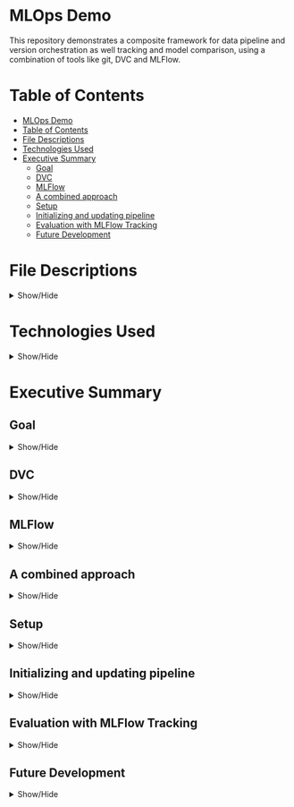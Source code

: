 # MLOps Demo

This repository demonstrates a composite framework for data pipeline and version orchestration as well tracking and model comparison, using a combination of tools like git, DVC and MLFlow.

# Table of Contents

- [MLOps Demo](#mlops-demo)
- [Table of Contents](#table-of-contents)
- [File Descriptions](#file-descriptions)
- [Technologies Used](#technologies-used)
- [Executive Summary](#executive-summary)
  - [Goal](#goal)
  - [DVC](#dvc)
  - [MLFlow](#mlflow)
  - [A combined approach](#a-combined-approach)
  - [Setup](#setup)
  - [Initializing and updating pipeline](#initializing-and-updating-pipeline)
  - [Evaluation with MLFlow Tracking](#evaluation-with-mlflow-tracking)
  - [Future Development](#future-development)

# File Descriptions

<p>
<details>
<summary>Show/Hide</summary></br>

- [.dvc](/.dvc/) : created directory at DVC initialization, containing congifuration, default cache location and other internal files and directories  
- [data](/data/) : contains the **raw/** and **processed/** sub directories for raw data (coming from the first pipeline stage data load) and for processed data (comming from pipeline stages for featurization and for splitting into train and test data) respectively; DVC automatically creates a .gitignore for all data sets
- [docs](/docs/) : contains markdown files, used by MkDocs in the creation of html documentation for the source code
- [images](/images/) : images used in this README
- [models](/models/) : contains **model.joblib** file (output from the training stage); DVC automatically creates a .gotignore file for the model
- [reports](/reports/) : contains the **metrics.json** with the resulting metrics and confusion matrix plot **confusion_matrix.png** on the test set (output from evaluation stage)
- [site](/site/) : MkDocs documentation, found [here](https://pmurati.github.io/MLOps/)
- [src](/src/) : contains the source code
  - [report](src/report/) : folder containing **visualizing.py** for creation of confusion matrix plot 
  - [stages](/src/stages/) : folder containg the different python functions associated with the different stages in the pipeline, namely **data_load.py** for loading the data, **featurize.py** for feature engineering, **data_split.py** for splitting the data into train and test sets, **train.py** for training the model on the train set and **evaluate.py** for evaluating the trained model on the test set  
  - [train](/src/train/) : folder containing the python script **train.py** with explicit model that is loaded into its associated stage; the intention is to add more models in the future and thus increase modularization of this project
  - [utils](/src/utils/) : folder containg helper functions, namely **logs.py** for logging functionalities, **start_pipeline.py** for initialization of a nested MLFlow run and **mlflow_run_decorator.py** that creates the associated MLFLow nested run decorator for each stage of the pipeline  
- [.dvcignore](/.dvcignore) : files and folders excluded from DVC version control
- [dvc.lock](/dvc.lock) : contains the md5 hashes of input and output data from the pipeline; links to the different data versions in the (remote) data storage
- [dvc.yaml](/dvc.yaml) : yaml file for specification of different stages, inputs, outputs and dependencies of pipeline
- [Makefile](/Makefile) : contains make commands for
  -  dependencies installation
  -  coding standards
  -  DVC & MLFlow Pipeline
- [mkdocs.yaml](/mkdocs.yaml) : config file for doc site generator
- [params.yaml](/params.yaml) : config file, used throughout the source code
- [requirements-dev.txt](/requirements-dev.txt) : dependencies for pipeline, including python pacakges for testing, linting and documentation 
- [requirements.txt](/requirements.txt) : dependencies for pipeline

</details>
</p>

# Technologies Used

<p>
<details>
<summary>Show/Hide</summary></br>

The user should be proficient with python programming, especially with the most common data science libraries: pandas, sklearn, matplotlib, to name a few. The user should be familiar with joblib, yaml and json files. In order to understand the functioning of the two tools presented in this demo, namely DVC and MLFlow, it is necessary to have some knowledge about git version control. Finally, being familiar with makefiles will come in handy for using this repo's make commands.

</details>
</p>

# Executive Summary

## Goal

<p>
<details>
<summary>Show/Hide</summary></br>

![MLOps Overview](/images/MLOps_Overview.png "taken from J Garg - Real Time Learning Course on MLOps Fundamentals")

The picture above captures the two essential steps of a mature ML project, operating under MLOps standards. 

>*MLOps is a culture with a set of principles and guidelines, defined in a mmachine learning world to seemlesly integrate and automate the development phase with the production phase*	

Lets make this more clear by briefly going over those two phases.
	
The development phase starts with an orchestrated experiment, in which manual steps are done in a consistent build-on-top moudlar manner. This procedure makes use of some standards and principles that emerged in the field over time. In order to reduce friction between data scientist's notebooks and ML engineer's code, we set up an orchestrated experiment. This stage makes use of notebook templates that define common functionality, e.g. database connection templates, templates for fetching data and so on. The idea is to create model agnostic coce. Here, data scientist try out new models, modelling approaches, do hyperparametertuning etc. The output is a source code, pushed to a code repository while also maintaining versioning of other features (like train and test data). The output source code is then integrated further in a CI/CD pipeline. It inculdes: test code, build, publish and deploy packaged pipeline. Automation is included in the whole process, from building workflows to the CI/CD pipelines themselves.
	
>**Note:** MLOps is pipeline centric (no/minimum manuall intervention needed). We put pipelines in production, rather than deploing new models every time. Thus, we deploy the whole model creation code itself as pipelines in poduction environments.
	
The result of the development phase is an automated pipeline. Togehter with a centralized hub for metadata and a model registry for versioning and maintaining the lienage, the time spend in updating and deploying new models into production can be reduced significantly. The goal of this repository is to focus on the process described up to this task, namely the pipeline for (re-)training a model, as well as versioning of the code and machine learning specific artifacts like the model itself, the data used and resulting metrics (see the part of the graphic in staging/production under automated pipeline and ML metadata store). This is an important step in creating code reproducibility, sharing models and data with collaborators, comparing performance among different parametrizations of models and delivering consistency in the overall ML lifecycle. 
	
For the sake of completenss, it should be mentioned that every model needs to be served, usually done on some sort of endpoint. Now, wth the model in production, monitoring comes into play. Data scientist have to make sure that their models remian accuate all the time. This is done by monitoring the temporal behaviour of accurary metrics, the data distribution, its features, latency, uptime etc. Idealy, the system is set up for continuous training, where automatic retraining of the model is triggered by using fresh data based on some live pipeline. These triggers can be activated on demand, by some threshold or on some fixed time intervalls.        	

The graphic was taken from J Garg - Real Time learning's course on [MLOps Fundamentals](https://www.udemy.com/course/mlops-course/). For more information on the basics of MLOps, its benefits, importance and implementation, I refer to this course for a high-level introduction.

</details>
</p>

## DVC

<p>
<details>
<summary>Show/Hide</summary></br>

In analogy to git, DVC is a data version control, with similar commands and executables to git. In essence, it allows for the (remote) storage of large data files and their versioning, which is not recommended to be dealt with by git. Once a data file is added to DVC, a .dvc metafile is created at the same location as the original, as well as an additional .gitignore file. Instead of the large original, git will deal with the new and fairly small metafile which contains information about the path to the original as well as changes to that file in the form of an md5 hash. Now, to checkout a different version of the data, git will load the respective version of the metafile, which in turn points to the DVC storage.

>**NOTE:** A data file can be anything from raw or processed input data for ML models, the created model file itself, as well as output metrics or plotted files. Although we will use DVC mainly for input model data in this demo, its should be noted that DVC's functionality extends to a broader spectrum of files.

The above procedure is summarized in the following graphic, taken from the course [Iterative Tools for Data Scientists & Analysts](https://learn.iterative.ai/).

![DVC data versioning](/images/DVC_data_versioning.png "taken from iterative.ai - Iterative Tools for Data Scientists & Analysts")

That being said, DVC also allows for the orchestration of data pipelines. Given a configuration file named [dvc.yaml](/dvc.yaml), DVC will build the respective DAG (directed acyclic graph) and execute it, given a set of dependencies (**what** is the input data and **which** python scripts should be executed?), cmd commands (**how** should the python script be executed?), parameters (a reference to variables from a [params.yaml](/params.yaml) config file) and outputs (**what** is the generated output?) that need to be defined for each stage of the pipeline.

Setting up a pipeline this way not only automates the whole data science process from data extraction to model evaluation, DVC will also track versions of all input and output files automatically and stores them in a [dvc.lock](/dvc.lock) file which is created and/or updated at runtime. This .lock file is similar to the structure of the .yaml file: it is logically structured in accordance to the stages in the pipeline with the added information from the single metafiles described above (i.e. path information and a md5 hash recording the changes per data file). Tu build and run the pipeline, use the CLI command

```bash
dvc repro
```
>**NOTE:** When executed multiple times, DVC will run only those stages in which it detects changes, in order to increase performance. Add a force flag to the command to execute all stages nonetheless.

In this project, the following pipeline is implemented, based on the one from the course [Iterative Tools for Data Scientists & Analysts](https://learn.iterative.ai/).

![DVC data pipeline](/images/DVC_data_pipeline.png "taken from iterative.ai - Iterative Tools for Data Scientists & Analysts")

Each pipeline module corresponds to a python script, properly set up to receive input from `params.yaml` at runtime. Data is loaded and passed to the first stage (in our demo, it is actually generated from the sklearn iris data set) and throughout the pipeline, additional processed data is generated. In the end, a model, metrics, visualizations etc. are created and returned. 

</details>
</p>

## MLFlow

<p>
<details>
<summary>Show/Hide</summary></br>

MLFlow is a similar tool to DVC in that it also keeps track of ML model results. It allows the exact replication of model training and thus, functions as a tool for collaboartion and model sharing across multiple members of a data science team. However, it is best suited for comparing different models based on user defined criteria such as: data used, model (hyper)parameters and result metrics. Moreover, MLFlow offers a diverse range of deployment options for the created models. In this demo, the focus will lie on its model tracking functionalities.
>For that, MLFlow allows the setup of a remote tracking server that can be accessed by the users. In this demo however, the results will be saved locally and results can be viewed by running a local server.

MLFlow tracks models by using the logical framework of an experiment. This can be, but is not restricted to, a specific ML model in which one wants to compare different parametrizations. To each experiment, we can assign runs. Each trained model with its unique parametrization yields a single run and different runs within an experiment can be compared with one another.

What constitutes a parametrization? As already mentioned, this can be the data used (although, as we will see in the next sub section, this will be handled in a more efficient way by combining DVC with MLFlow functionalities), the model parameters, the evaluation metrics for training and testing, plots that have been generated, or the model itself (which can be saved in a way that deployment is simplified). However, even config files like the [params.yaml](/params.yaml) or [dvc.lock](/dvc.lock) files can be stored as artifacts with MLFlow. In the end, it is up to the user to decide what is considered to be important.

To set up an experiment, it suffices to add the following line of code to a python script

```bash
mlflow.set_experiment("experiment name")
```

followed by 

```bash
with mlflow.start_run("run name"):
  ...
```
to instanciate a MLFLow run. Within this with statement, one can use MLFLow's logging functionalities that take the form of

```bash
mlflow.log_param("parameter name", parameter)
mlflow.log_metric("metric name", metric)
mlflow.log_model(model,"model name")
mlflow.log_artifact(artifact)
```

To start the local tracking UI, run the CLI command

```
mlflow ui
```

For more information see the official [MLFlow docs](https://www.mlflow.org/docs/latest/quickstart.html) and clone the github repo for a series of [examples](https://github.com/mlflow/mlflow/tree/master/examples)

</details>
</p>

## A combined approach

<p>
<details>
<summary>Show/Hide</summary></br>

DVc and MLFlow have some overlapping features as showcased in the previous sections. This demo will explore the combination of
- git for code version control
- DVC for data version control and pipeline orchestration
- MLFlow for tracking/comparing runs and experiments (as well as deployment, see the section on [Future Deployment](#future-development))
The intend of this project is to demonstrate one route of what is generally possible when combining different functionalities, as described in the following. 

An MLFLow experiment and a dedicated run can be setup on top of the data pipeline. They just have to be initialized before the first stage is triggered. With that, one is able to log whatever is considered to be necessary in the respective stage. Additionally, MLFLow has the option to create nested runs. For comparison and a better overview of the same stage in different runs, it might be useful to have parameters, artifacts, etc. associated with the stage they are coming from (this is a design choice, again for the sake of demonstrating the possibilities of these tools). 

In the initialization step, the `MLFLOW_RUN_ID` is saved as an environmental variable. By setting an appropriate decorator function on top of each stage, each part of the pipeline gets associated with the same run (by making use of `MLFLOW_RUN_ID`). Please refer to the [code documentation](https://pmurati.github.io/MLOps/api/#initializing-the-nested-mlflow-run). For a more detailed explanation, see [Track DVC Pipeline Runs with MLFlow](https://www.sicara.fr/blog-technique/dvc-pipeline-runs-mlflow).

Another hybrid use is the exploitation of DVC's strong alignment with git commands. Using the tagging functionality of git, we can assign different versions to our data (or better to our metadatafile `dvc.lock`, more on that in the next section). Then, by using the python dvc api, it is possible to specify the version tag and with that get the desired data into the particular stage of the pipeline. Now, MLFlow can just log the version tag as a parameter, instead of the whole data (which DVC takes care of). 

The code will look something like this

```bash
data_url = dvc.api.get_url(path="path to dataset",
            repo="path to repository",
            rev="version tag"
        )
dataset = pd.read_csv(data_url, sep=',')

# log data url and version tag in mlflow
mlflow.log_param('data_url', data_url)
mlflow.log_param('version', "version tag")
```

For more information on data versioning with DVc and MLFlow, see the video on [Data Versioning and Reproducible ML with DVC and MLFlow](https://databricks.com/fr/session_eu20/data-versioning-and-reproducible-ml-with-dvc-and-mlflow).

</details>
</p>

## Setup

<p>
<details>
<summary>Show/Hide</summary></br>

This section shows, how dvc is used in conjunction with git. First, initialize git and dvc with the following commands

```bash
git init
dvc init
git commit -m "initialize repo"
```

Two hidden folders are created. One for git and for DVC. Inside the .dvc folder lie some internal files and the config which will be altered next. By default, DVC recently started collecting anonymized usage analytics, so that the authors can better understand how their tool is used in order to improve it. It can be turned off by setting the analytics configuration option to false.

```bash
dvc config core.analytics false 
git commit .dvc/config -m "configure analytics options"
```

Next, to set a remote storage for DVC use

```bash
mkdir -p $(REMOTE_PATH)
dvc remote add -d dvc-remote $(REMOTE_PATH) -f
git commit .dvc/config -m "configure remote storage"
```

In this example, the remote storage is set locally ad referenced by the name dvc-remote. For a cloud storage, additional authentication steps might be required. DVC saves data in its cache. It might come in handy to set up a remote cache. This is done via

```bash
mkdir -p $(CACHE_PATH)
dvc cache dir $(CACHE_PATH)
git commit .dvc/config -m "configure remote cache"
```

The changes done through the above executions can be seen in the rspective [config file](/.dvc/config).

</details>
</p>

## Initializing and updating pipeline

<p>
<details>
<summary>Show/Hide</summary></br>

Assuming that a `dvc.yaml` file has been created, the one-liner 

```bash
dvc repro
```

suffices to run each step in the pipeline and save the data via DVC version control in the form of a `dvc.lock` file that is created during run time. DVC checks for changes in each stage and only updates the ones where it detects changes in the code (in the following the force flag -f is used to always perform each stage). 

In order to perform the composite DVC-MLFlow framework, we have to alter this command

```bash
MLFLOW_RUN_ID=`python ./src/utils/start_pipeline.py --config=params.yaml  --run_name=$(RUN_NAME)` \
	dvc repro -f
```
As mentioned in [this](#a-combined-approach) section, we have to specify an environment variable for the nested tracking logic to work. This is returned by the experiment- and run-initiation script [start_pipeline.py](/src/utils/start_pipeline.py), which takes the `params.yaml` file and a speecified run name as input. Given that, the pipeline is triggered. The pipeline will create .gitignore files for all dependency files and output data, as well as the .lock file. Both shall be added to git version control and commited to both git and DVC.

```bash
git add --all
git commit -m "Reproduce DVC pipeline"
dvc commit
```

Finally, to ensure that the data is versioned (such that MLFlow can save the tag as a parameter) we include a git tag und push the changes to DVC.

```bash
git tag -a $(TAG) -m "Some meaningful message"
dvc push
```

>Keep in mind that additional steps are needed such as `git push origin --tags`, when synchronizing with a remote git repo (origin).

</details>
</p>

## Evaluation with MLFlow Tracking

<p>
<details>
<summary>Show/Hide</summary></br>

The results of running the pipeline can be seen in the MLFLow UI, via

```bash
mlflow ui
```

![MLFlow UI](/images/MLFLow_UI.png)

Each row represents one run. There are distinct columns per tracked parameter and metric. Each run can be expanded to show all the nested runs, named after their stage. Different runs can be compared with respect to parameters and metrics and the logged models can be shared and made available for further usage. 

</details>
</p>

## Future Development

<p>
<details>
<summary>Show/Hide</summary></br>

To conclude, here is a list with further steps that build on the existing framework:

- setup a remote dvc cache/storage on cloud
- setup MLFlow tracking server
- include more model options, i.e. conceptualize a more modularized approach 
- test the practicality of nested mlflow runs
- integrate automated deployment of endpoints for the models (via MLFlow)
- include monitoring of model performance

</details>
</p>
